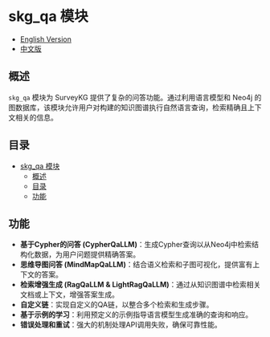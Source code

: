 # skg_qa 模块

- [English Version](README.md)
- [中文版](README_zh.md)

## 概述

`skg_qa` 模块为 SurveyKG 提供了复杂的问答功能。通过利用语言模型和 Neo4j 的图数据库，该模块允许用户对构建的知识图谱执行自然语言查询，检索精确且上下文相关的信息。

## 目录

- [skg\_qa 模块](#skg_qa-模块)
  - [概述](#概述)
  - [目录](#目录)
  - [功能](#功能)

## 功能

- **基于Cypher的问答 (CypherQaLLM)**：生成Cypher查询以从Neo4j中检索结构化数据，为用户问题提供精确答案。
- **思维导图问答 (MindMapQaLLM)**：结合语义检索和子图可视化，提供富有上下文的答案。
- **检索增强生成 (RagQaLLM & LightRagQaLLM)**：通过从知识图谱中检索相关文档或上下文，增强答案生成。
- **自定义链**：实现自定义的QA链，以整合多个检索和生成步骤。
- **基于示例的学习**：利用预定义的示例指导语言模型生成准确的查询和响应。
- **错误处理和重试**：强大的机制处理API调用失败，确保可靠性能。